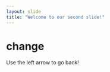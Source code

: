 ```yaml
---
layout: slide
title: "Welcome to our second slide!"
---
```

# change

Use the left arrow to go back!
